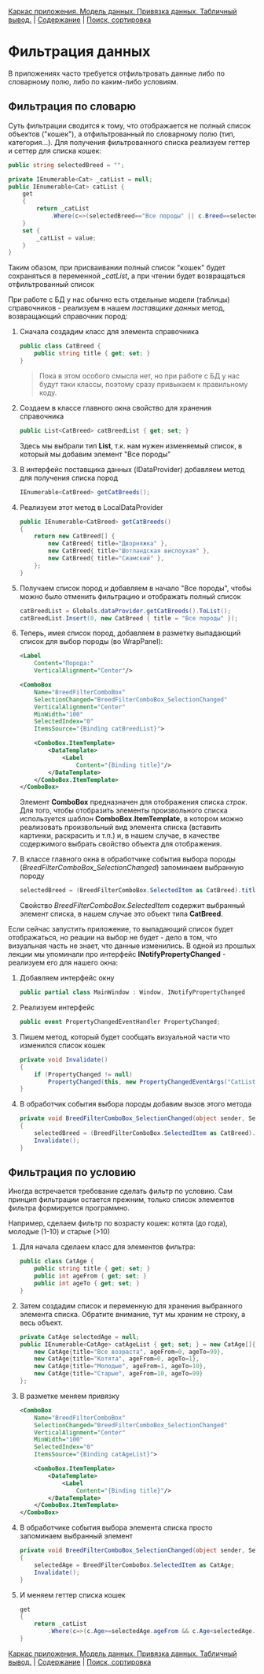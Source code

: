 [Каркас приложения. Модель данных. Привязка данных. Табличный вывод.](./wpf_template.md) | [Содержание](../readme.md) | [Поиск, сортировка](./wpf_search_sort.md)

# Фильтрация данных

В приложениях часто требуется отфильтровать данные либо по словарному полю, либо по каким-либо условиям. 

## Фильтрация по словарю

Суть фильтрации сводится к тому, что отображается не полный список объектов ("кошек"), а отфильтрованный по словарному полю (тип, категория...). Для получения фильтрованного списка реализуем геттер и сеттер для списка кошек:

```cs
public string selectedBreed = "";

private IEnumerable<Cat> _catList = null;
public IEnumerable<Cat> catList {
    get
    {
        return _catList
            .Where(c=>(selectedBreed=="Все породы" || c.Breed==selectedBreed));
    }
    set {
        _catList = value;
    } 
}
```

Таким обазом, при присваивании полный список "кошек" будет сохраняться в переменной *_catList*, а при чтении будет возвращаться отфильтрованный список

При работе с БД у нас обычно есть отдельные модели (таблицы) справочников - реализуем в нашем *поставщике данных* метод, возвращающий справочник пород:

1. Сначала создадим класс для элемента справочника

    ```cs
    public class CatBreed { 
        public string title { get; set; }
    }
    ```

    >Пока в этом особого смысла нет, но при работе с БД у нас будут таки классы, поэтому сразу привыкаем к правильному коду.

2. Создаем в классе главного окна свойство для хранения справочника

    ```cs
    public List<CatBreed> catBreedList { get; set; }
    ```

    Здесь мы выбрали тип **List**, т.к. нам нужен изменяемый список, в который мы добавим элемент "Все породы"

3. В интерфейс поставщика данных (IDataProvider) добавляем метод для получения списка пород

    ```cs
    IEnumerable<CatBreed> getCatBreeds();
    ```

4. Реализуем этот метод в LocalDataProvider

    ```cs
    public IEnumerable<CatBreed> getCatBreeds()
    {
        return new CatBreed[] {
            new CatBreed{ title="Дворняжка" },
            new CatBreed{ title="Шотландская вислоухая" },
            new CatBreed{ title="Сиамский" },
        };
    }
    ```

5. Получаем список пород и добавляем в начало "Все породы", чтобы можно было отменить фильтрацию и отображать полный список

    ```cs
    catBreedList = Globals.dataProvider.getCatBreeds().ToList();
    catBreedList.Insert(0, new CatBreed { title = "Все породы" });
    ```

4. Теперь, имея список пород, добавляем в разметку выпадающий список для выбор породы (во WrapPanel):

    ```xml
    <Label 
        Content="Порода:"
        VerticalAlignment="Center"/>

    <ComboBox
        Name="BreedFilterComboBox"
        SelectionChanged="BreedFilterComboBox_SelectionChanged"
        VerticalAlignment="Center"
        MinWidth="100"
        SelectedIndex="0"
        ItemsSource="{Binding catBreedList}">

        <ComboBox.ItemTemplate>
            <DataTemplate>
                <Label 
                    Content="{Binding title}"/>
            </DataTemplate>
        </ComboBox.ItemTemplate>
    </ComboBox>
    ```

    Элемент **ComboBox** предназначен для отображения списка *строк*. Для того, чтобы отобразить элементы произвольного списка используется шаблон **ComboBox.ItemTemplate**, в котором можно реализовать произвольный вид элемента списка (вставить картинки, раскрасить и т.п.) и, в нашем случае, в качестве содержимого выбрать свойство объекта для отображения. 

5. В классе главного окна в обработчике события выбора породы (*BreedFilterComboBox_SelectionChanged*) запоминаем выбранную породу

    ```cs
    selectedBreed = (BreedFilterComboBox.SelectedItem as CatBreed).title;
    ```

    Свойство *BreedFilterComboBox.SelectedItem* содержит выбранный элемент списка, в нашем случае это объект типа **CatBreed**.

Если сейчас запустить приложение, то выпадающий список будет отображаться, но реации на выбор не будет - дело в том, что визуальная часть не знает, что данные изменились. В одной из прошлых лекции мы упоминали про интерфейс **INotifyPropertyChanged** - реализуем его для нашего окна:

1. Добавляем интерфейс окну

    ```cs
    public partial class MainWindow : Window, INotifyPropertyChanged
    ```

2. Реализуем интерфейс

    ```cs
    public event PropertyChangedEventHandler PropertyChanged;
    ```

3. Пишем метод, который будет сообщать визуальной части что изменился список кошек

    ```cs
    private void Invalidate()
    {
        if (PropertyChanged != null)
            PropertyChanged(this, new PropertyChangedEventArgs("CatList"));
    }
    ```

4. В обработчик события выбора породы добавим вызов этого метода

    ```cs
    private void BreedFilterComboBox_SelectionChanged(object sender, SelectionChangedEventArgs e)
    {
        selectedBreed = (BreedFilterComboBox.SelectedItem as CatBreed).title;
        Invalidate();
    }
    ```

## Фильтрация по условию

Иногда встречается требование сделать фильтр по условию. Сам принцип фильтрации остается прежним, только список элементов фильтра формируется программно.

Например, сделаем фильтр по возрасту кошек: котята (до года), молодые (1-10) и старые (>10)

1. Для начала сделаем класс для элементов фильтра:

    ```cs
    public class CatAge { 
        public string title { get; set; }
        public int ageFrom { get; set; }
        public int ageTo { get; set; }
    }
    ```

2. Затем создадим список и переменную для хранения выбранного элемента списка. Обратите внимание, тут мы храним не строку, а весь объект.

    ```cs
    private CatAge selectedAge = null;
    public IEnumerable<CatAge> catAgeList { get; set; } = new CatAge[]{
        new CatAge{title="Все возраста", ageFrom=0, ageTo=99},
        new CatAge{title="Котята", ageFrom=0, ageTo=1},
        new CatAge{title="Молодые", ageFrom=1, ageTo=10},
        new CatAge{title="Старые", ageFrom=10, ageTo=99}
    };
    ```

3. В разметке меняем привязку   

    ```xml
    <ComboBox
        Name="BreedFilterComboBox"
        SelectionChanged="BreedFilterComboBox_SelectionChanged"
        VerticalAlignment="Center"
        MinWidth="100"
        SelectedIndex="0"
        ItemsSource="{Binding catAgeList}">

        <ComboBox.ItemTemplate>
            <DataTemplate>
                <Label 
                    Content="{Binding title}"/>
            </DataTemplate>
        </ComboBox.ItemTemplate>
    </ComboBox>
    ```

4. В обработчике события выбора элемента списка просто запоминаем выбранный элемент

    ```cs
    private void BreedFilterComboBox_SelectionChanged(object sender, SelectionChangedEventArgs e)
    {
        selectedAge = BreedFilterComboBox.SelectedItem as CatAge;
        Invalidate();
    }
    ```

5. И меняем геттер списка кошек

    ```cs
    get
    {
        return _catList
            .Where(c=>(c.Age>=selectedAge.ageFrom && c.Age<selectedAge.ageTo));
    }
    ```

[Каркас приложения. Модель данных. Привязка данных. Табличный вывод.](./wpf_template.md) | [Содержание](../readme.md) | [Поиск, сортировка](./wpf_search_sort.md)

